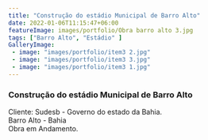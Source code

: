 ```yaml
---
title: "Construção do estádio Municipal de Barro Alto"
date: 2022-01-06T11:15:47+06:00
featureImage: images/portfolio/Obra barro alto 3.jpg
tags: ["Barro Alto", "Estádio" ]
GalleryImage: 
 - image: "images/portfolio/item3 2.jpg"
 - image: "images/portfolio/item3 3.jpg"
 - image: "images/portfolio/item3 1.jpg"
---
```

  ### Construção do estádio Municipal de Barro Alto

  Cliente: Sudesb - Governo do estado da Bahia.\
  Barro Alto - Bahia\
  Obra em Andamento.
